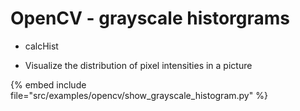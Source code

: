 # OpenCV - grayscale historgrams

* calcHist

* Visualize the distribution of pixel intensities in a picture

{% embed include file="src/examples/opencv/show_grayscale_histogram.py" %}


